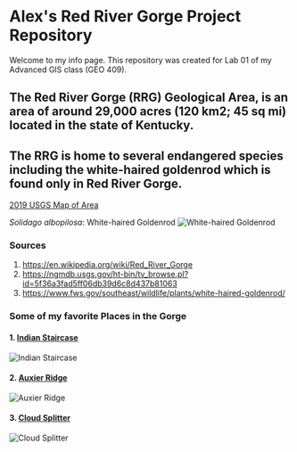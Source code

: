 <!-- Heading 1 -->
# Alex's Red River Gorge Project Repository

<!-- First paragraph -->
Welcome to my info page. 
This repository was created for Lab 01 of my Advanced GIS class (GEO 409).

<!-- Heading 2 -->
## The Red River Gorge (RRG) Geological Area, is an area of around 29,000 acres (120 km2; 45 sq mi) located in the state of Kentucky. 
## The RRG is home to several endangered species including the white-haired goldenrod which is found only in Red River Gorge.

<!-- Link to web page -->
[2019 USGS Map of Area](https://ngmdb.usgs.gov/ht-bin/tv_browse.pl?id=5f36a3fad5ff06db39d6c8d437b81063)

<!-- Display PNG image from a different server. Notice the exclamation mark ! -->
*Solidago albopilosa*: White-haired Goldenrod
![White-haired Goldenrod](https://www.fws.gov/southeast/images/hero/white-haired-goldenrod.jpg)

<!-- 
    This is a comment. The above line grabs a JPG from a URL and will display it as an image. The "White-haired Goldenrod" text inside the brackets is called an Alt property and is used in case the image is corrupted or for browsers that don't display images (they exist). 
-->

<!-- Heading 3 -->
### Sources
1. https://en.wikipedia.org/wiki/Red_River_Gorge
2. https://ngmdb.usgs.gov/ht-bin/tv_browse.pl?id=5f36a3fad5ff06db39d6c8d437b81063
3. https://www.fws.gov/southeast/wildlife/plants/white-haired-goldenrod/

### Some of my favorite Places in the Gorge
#### 1. [Indian Staircase](https://toredrivergorge.com/top-10-day-hikes/indian-staircase-area/indian-staircase/)
![Indian Staircase](https://cdn-assets.alltrails.com/uploads/photo/image/21040618/extra_large_022648656c177758300a63bbaa53c537.jpg)
#### 2. [Auxier Ridge](https://toredrivergorge.com/top-10-day-hikes/auxier-ridge-area/auxier-ridge-loop-5-0-miles/)
![Auxier Ridge](https://static.rootsrated.com/image/upload/s--uwHrSV_1--/t_rr_large_traditional/whjhyjafidmbftd0iww7.jpg)
#### 3. [Cloud Splitter](https://toredrivergorge.com/top-10-day-hikes/indian-staircase-area/cloud-splitter-arch-1-5-miles-unmarked/)
![Cloud Splitter](https://cdn-assets.alltrails.com/uploads/photo/image/22097981/extra_large_4471a3d7139a3b3e4ecbec90ac7c3bc0.jpg)
